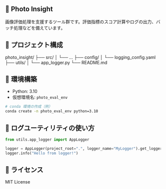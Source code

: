 ## 📸 Photo Insight

画像評価処理を支援するツール群です。評価指標のスコア計算やログの出力、バッチ処理などを備えています。

## 📁 プロジェクト構成

photo_insight/
├── src/
│ └── ...
├── config/
│ └── logging_config.yaml
├── utils/
│ └── app_logger.py
└── README.md

## 🧪 環境構築

- Python: 3.10
- 仮想環境名: `photo_eval_env`

```bash
# conda 環境の作成（例）
conda create -n photo_eval_env python=3.10
```

## 📝 ログユーティリティの使い方

```python
from utils.app_logger import AppLogger

logger = AppLogger(project_root=".", logger_name="MyLogger").get_logger()
logger.info("Hello from logger!")
```

## 📄 ライセンス
MIT License
